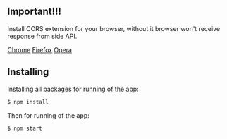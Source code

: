 ## Important!!!

Install CORS extension for your browser, without it browser won't receive response from side API.

[Chrome](https://chrome.google.com/webstore/detail/allow-control-allow-origi/nlfbmbojpeacfghkpbjhddihlkkiljbi)
[Firefox](https://addons.mozilla.org/ru/firefox/addon/cors-everywhere/)
[Opera](https://addons.opera.com/ru/extensions/details/cors-toggle/)

## Installing

Installing all packages for running of the app:

```bash
$ npm install
```

Then for running of the app:

```bash
$ npm start
```
